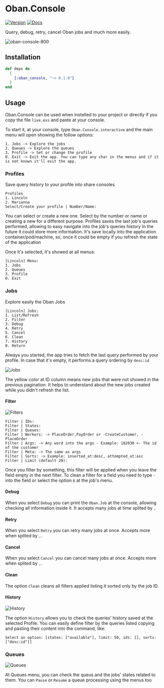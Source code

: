 # Oban.Console

[![Version](https://img.shields.io/hexpm/v/oban-console.svg)](https://hex.pm/packages/oban-console)
[![Docs](https://img.shields.io/badge/hex-docs-lightgreen.svg)](https://hexdocs.pm/oban-console/)

Query, debug, retry, cancel Oban jobs and much more easily.

![oban-console-800](https://github.com/user-attachments/assets/07a18917-e5dc-40ab-9dc7-2b102fc22616)

## Installation

```elixir
def deps do
  [
    {:oban_console, "~> 0.1.0"}
  ]
end
```

## Usage

Oban.Console can be used when instelled to your project or directly if you copy the file `live.exs` and paste at your console.

To start it, at your console, type `Oban.Console.interactive` and the main menu will open showing the follow options:

```
1. Jobs -> Explore the jobs
2. Queues -> Explore the queues
3. Profile -> Set or change the profile
0. Exit -> Exit the app. You can type any char in the menus and if it is not known it'll exit the app.
```

### Profiles
Save query history to your profile into share consoles

```
Profiles
1. Lincoln
2. Marianna
Select/Create your profile | Number/Name:
```

You can select or create a new one. Select by the number or name or creating a new for a different purpose.
Profiles saves the last job's queries performed, allowing to easy navigate into the job's queries history
In the future it could store more information.
It's save locally into the application container/pod/machine, so, once it could be empty if you refresh the state of the application

Once it's selected, it's showed at all menus:

```
[Lincoln] Menu:
1. Jobs
2. Queues
3. Profile
0. Exit
```

### Jobs
Explore easily the Oban Jobs

```
[Lincoln] Jobs:
1. List/Refresh
2. Filter
3. Debug
4. Retry
5. Cancel
6. Clean
7. History
0. Return
```

Always you started, the app tries to fetch the last query performed by your profile. In case that it's empty, it performs a query ordering by `desc:id`

![Jobs](https://github.com/user-attachments/assets/e390cfd1-ec79-45bf-9a3f-2ad5bf74768d)

The yellow color at ID column means new jobs that were not showed in the previous pagination. It helps to understand about the new jobs created while you didn't refresh the list.

#### Filter

![Filters](https://github.com/user-attachments/assets/ffa35271-4a46-4c78-ab3e-e8bf9fd72aa7)

```
Filter | IDs:
Filter | States:
Filter | Queues:
Filter | Workers: -> PlaceOrder,PayOrder or -CreateCustomer, -PlaceOrder
Filter | Args: -> Any word into the args - Example: 102030 <- The id of the customer
Filter | Meta: -> The same as args
Filter | Sorts: -> Example: inserted_at:desc, attempted_at:asc
Filter | Limit (default 20):
```

Once you filter by something, this filter will be applied when you leave the field empty in the next filter.
To clean a filter for a field you need to type `-` into the field or select the option `6` at the job's menu.

#### Debug

When you select `Debug` you can print the `Oban.Job` at the console, allowing checking all information inside it. It accepts many jobs at time splited by `,`

#### Retry

When you select `Retry` you can retry many jobs at once. Accepts more when splited by `,`.

#### Cancel

When you select `Cancel` you can cancel many jobs at once. Accepts more when splited by `,`.

#### Clean

The option `Clean` cleans all filters applied listing it sorted only by the job ID.

#### History

![History](https://github.com/user-attachments/assets/9178012b-df83-4cd0-ae76-0f2be43f890b)

The option `History` allows you to check the queries' history saved at the selected Profile. You can easily define filter by the queries listed copying and pasting their content into the command, like:

```
Select an option: [states: ["available"], limit: 50, ids: [], sorts: ["desc:id"]]
```

### Queues

![Queues](https://github.com/user-attachments/assets/ef8d288f-c09b-4f0e-9846-4e72398601f4)

At Queues menu, you can check the queus and the jobs' states related to them. You can `Pause` or `Resume` a queue processing using the menus too
